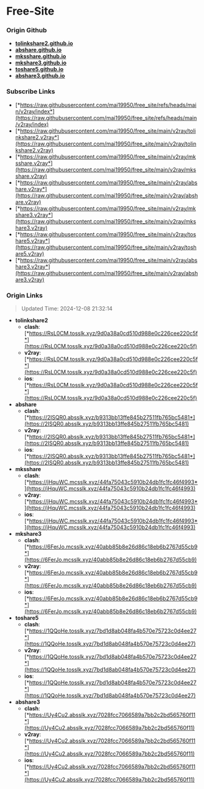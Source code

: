 # Free-Site

### Origin Github

- [**tolinkshare2.github.io**](https://github.com/tolinkshare2/tolinkshare2.github.io)
- [**abshare.github.io**](https://github.com/abshare/abshare.github.io)
- [**mksshare.github.io**](https://github.com/mksshare/mksshare.github.io)
- [**mkshare3.github.io**](https://github.com/mkshare3/mkshare3.github.io)
- [**toshare5.github.io**](https://github.com/toshare5/toshare5.github.io)
- [**abshare3.github.io**](https://github.com/abshare3/abshare3.github.io)

### Subscribe Links

- [*https://raw.githubusercontent.com/mai19950/free_site/refs/heads/main/v2ray/index*](https://raw.githubusercontent.com/mai19950/free_site/refs/heads/main/v2ray/index)
- [*https://raw.githubusercontent.com/mai19950/free_site/main/v2ray/tolinkshare2.v2ray*](https://raw.githubusercontent.com/mai19950/free_site/main/v2ray/tolinkshare2.v2ray)
- [*https://raw.githubusercontent.com/mai19950/free_site/main/v2ray/mksshare.v2ray*](https://raw.githubusercontent.com/mai19950/free_site/main/v2ray/mksshare.v2ray)
- [*https://raw.githubusercontent.com/mai19950/free_site/main/v2ray/abshare.v2ray*](https://raw.githubusercontent.com/mai19950/free_site/main/v2ray/abshare.v2ray)
- [*https://raw.githubusercontent.com/mai19950/free_site/main/v2ray/mkshare3.v2ray*](https://raw.githubusercontent.com/mai19950/free_site/main/v2ray/mkshare3.v2ray)
- [*https://raw.githubusercontent.com/mai19950/free_site/main/v2ray/toshare5.v2ray*](https://raw.githubusercontent.com/mai19950/free_site/main/v2ray/toshare5.v2ray)
- [*https://raw.githubusercontent.com/mai19950/free_site/main/v2ray/abshare3.v2ray*](https://raw.githubusercontent.com/mai19950/free_site/main/v2ray/abshare3.v2ray)

### Origin Links

> Updated Time: 2024-12-08 21:32:14

- **tolinkshare2**
  - **clash**: [*https://RsL0CM.tosslk.xyz/9d0a38a0cd510d988e0c226cee220c5f*](https://RsL0CM.tosslk.xyz/9d0a38a0cd510d988e0c226cee220c5f)
  - **v2ray**: [*https://RsL0CM.tosslk.xyz/9d0a38a0cd510d988e0c226cee220c5f*](https://RsL0CM.tosslk.xyz/9d0a38a0cd510d988e0c226cee220c5f)
  - **ios**: [*https://RsL0CM.tosslk.xyz/9d0a38a0cd510d988e0c226cee220c5f*](https://RsL0CM.tosslk.xyz/9d0a38a0cd510d988e0c226cee220c5f)
- **abshare**
  - **clash**: [*https://2ISQR0.absslk.xyz/b9313bb13ffe845b27511fb765bc5481*](https://2ISQR0.absslk.xyz/b9313bb13ffe845b27511fb765bc5481)
  - **v2ray**: [*https://2ISQR0.absslk.xyz/b9313bb13ffe845b27511fb765bc5481*](https://2ISQR0.absslk.xyz/b9313bb13ffe845b27511fb765bc5481)
  - **ios**: [*https://2ISQR0.absslk.xyz/b9313bb13ffe845b27511fb765bc5481*](https://2ISQR0.absslk.xyz/b9313bb13ffe845b27511fb765bc5481)
- **mksshare**
  - **clash**: [*https://jHquWC.mcsslk.xyz/44fa75043c5910b24db1fc1fc46f4993*](https://jHquWC.mcsslk.xyz/44fa75043c5910b24db1fc1fc46f4993)
  - **v2ray**: [*https://jHquWC.mcsslk.xyz/44fa75043c5910b24db1fc1fc46f4993*](https://jHquWC.mcsslk.xyz/44fa75043c5910b24db1fc1fc46f4993)
  - **ios**: [*https://jHquWC.mcsslk.xyz/44fa75043c5910b24db1fc1fc46f4993*](https://jHquWC.mcsslk.xyz/44fa75043c5910b24db1fc1fc46f4993)
- **mkshare3**
  - **clash**: [*https://6FerJo.mcsslk.xyz/40abb85b8e26d86c18eb6b2767d55cb9*](https://6FerJo.mcsslk.xyz/40abb85b8e26d86c18eb6b2767d55cb9)
  - **v2ray**: [*https://6FerJo.mcsslk.xyz/40abb85b8e26d86c18eb6b2767d55cb9*](https://6FerJo.mcsslk.xyz/40abb85b8e26d86c18eb6b2767d55cb9)
  - **ios**: [*https://6FerJo.mcsslk.xyz/40abb85b8e26d86c18eb6b2767d55cb9*](https://6FerJo.mcsslk.xyz/40abb85b8e26d86c18eb6b2767d55cb9)
- **toshare5**
  - **clash**: [*https://1QQoHe.tosslk.xyz/7bd1d8ab048fa4b570e75723c0d4ee27*](https://1QQoHe.tosslk.xyz/7bd1d8ab048fa4b570e75723c0d4ee27)
  - **v2ray**: [*https://1QQoHe.tosslk.xyz/7bd1d8ab048fa4b570e75723c0d4ee27*](https://1QQoHe.tosslk.xyz/7bd1d8ab048fa4b570e75723c0d4ee27)
  - **ios**: [*https://1QQoHe.tosslk.xyz/7bd1d8ab048fa4b570e75723c0d4ee27*](https://1QQoHe.tosslk.xyz/7bd1d8ab048fa4b570e75723c0d4ee27)
- **abshare3**
  - **clash**: [*https://Uy4Cu2.absslk.xyz/7028fcc7066589a7bb2c2bd565760f11*](https://Uy4Cu2.absslk.xyz/7028fcc7066589a7bb2c2bd565760f11)
  - **v2ray**: [*https://Uy4Cu2.absslk.xyz/7028fcc7066589a7bb2c2bd565760f11*](https://Uy4Cu2.absslk.xyz/7028fcc7066589a7bb2c2bd565760f11)
  - **ios**: [*https://Uy4Cu2.absslk.xyz/7028fcc7066589a7bb2c2bd565760f11*](https://Uy4Cu2.absslk.xyz/7028fcc7066589a7bb2c2bd565760f11)
